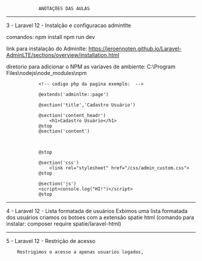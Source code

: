                
               
                ANOTAÇÕES DAS AULAS



*********************************************************************************************

3 - Laravel 12 - Instalção e configuracao admintlte

comandos:
    npm install
    npm run dev


link para instalação do Adminlte:
    https://jeroennoten.github.io/Laravel-AdminLTE/sections/overview/installation.html

diretorio para adicionar o NPM as variaves de ambiente:
    C:\Program Files\nodejs\node_modules\npm

                <!-- codigo php da pagina exemplo:  -->

                @extends('adminlte::page') 

                @section('title','Cadastro Usuário')

                @section('content_headr')
                    <h1>Cadastro Usuário</h1>
                @stop
                @section('content')
                


                @stop

                @section('css')
                    <link rel="stylesheet" href="/css/admin_custom.css">
                @stop

                @section('js')
                <script>console.log("HI!")</script>
                @stop

*****************************************************************************************************

   4 - Laravel 12 - Lista formatada de usuários 
        Exbimos uma lista formatada dos usuários
        criamos os botoes com a extensão spatie html (comando para instalar: composer require spatie/laravel-html)




*****************************************************************************************************

5  - Laravel 12 - Restrição de acesso

        Restrigimos o acesso a apenas usuarios logados,

